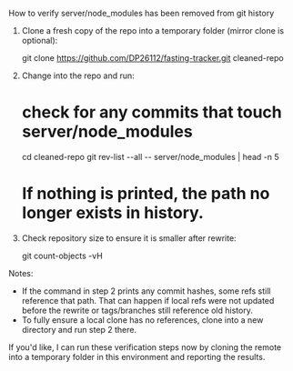 How to verify server/node_modules has been removed from git history

1) Clone a fresh copy of the repo into a temporary folder (mirror clone is optional):

   git clone https://github.com/DP26112/fasting-tracker.git cleaned-repo

2) Change into the repo and run:

   # check for any commits that touch server/node_modules
   cd cleaned-repo
   git rev-list --all -- server/node_modules | head -n 5

   # If nothing is printed, the path no longer exists in history.

3) Check repository size to ensure it is smaller after rewrite:

   git count-objects -vH

Notes:
- If the command in step 2 prints any commit hashes, some refs still reference that path. That can happen if local refs were not updated before the rewrite or tags/branches still reference old history.
- To fully ensure a local clone has no references, clone into a new directory and run step 2 there.

If you'd like, I can run these verification steps now by cloning the remote into a temporary folder in this environment and reporting the results.
